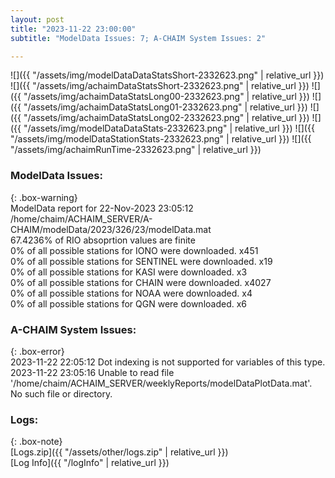 ```yaml
---
layout: post
title: "2023-11-22 23:00:00"
subtitle: "ModelData Issues: 7; A-CHAIM System Issues: 2"

---
```


![]({{ "/assets/img/modelDataDataStatsShort-2332623.png" | relative_url }})
![]({{ "/assets/img/achaimDataStatsShort-2332623.png" | relative_url }})
![]({{ "/assets/img/achaimDataStatsLong00-2332623.png" | relative_url }})
![]({{ "/assets/img/achaimDataStatsLong01-2332623.png" | relative_url }})
![]({{ "/assets/img/achaimDataStatsLong02-2332623.png" | relative_url }})
![]({{ "/assets/img/modelDataDataStats-2332623.png" | relative_url }})
![]({{ "/assets/img/modelDataStationStats-2332623.png" | relative_url }})
![]({{ "/assets/img/achaimRunTime-2332623.png" | relative_url }})


### ModelData Issues:  
  
{: .box-warning}  
 ModelData report for 22-Nov-2023 23:05:12   
 /home/chaim/ACHAIM_SERVER/A-CHAIM/modelData/2023/326/23/modelData.mat   
 67.4236% of RIO absoprtion values are finite   
 0% of all possible stations for IONO were downloaded. x451   
 0% of all possible stations for SENTINEL were downloaded. x19   
 0% of all possible stations for KASI were downloaded. x3   
 0% of all possible stations for CHAIN were downloaded. x4027   
 0% of all possible stations for NOAA were downloaded. x4   
 0% of all possible stations for QGN were downloaded. x6   
  
### A-CHAIM System Issues:  
  
{: .box-error}  
2023-11-22 22:05:12 Dot indexing is not supported for variables of this type.  
2023-11-22 23:05:16 Unable to read file '/home/chaim/ACHAIM_SERVER/weeklyReports/modelDataPlotData.mat'. No such file or directory.  

### Logs:  
  
{: .box-note}  
[Logs.zip]({{ "/assets/other/logs.zip" | relative_url }})  
[Log Info]({{ "/logInfo" | relative_url }})  
